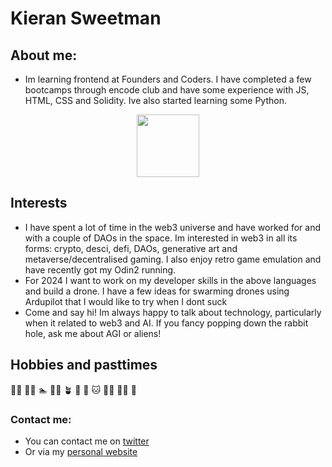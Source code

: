 # Kieran Sweetman

## About me:
* Im learning frontend at Founders and Coders.  I have completed a few bootcamps through encode club and have some experience with JS, HTML, CSS and Solidity.  Ive also started learning some Python.

<div id="header" align="center">
  <img src="https://media.giphy.com/media/3o7TKnvDNYADdLYZIQ/giphy.gif" width="100"/>
</div>

## Interests
* I have spent a lot of time in the web3 universe and have worked for and with a couple of DAOs in the space.  Im interested in web3 in all its forms: crypto, desci, defi, DAOs, generative art and metaverse/decentralised gaming.  I also enjoy retro game emulation and have recently got my Odin2 running.
* For 2024 I want to work on my developer skills in the above languages and build a drone.  I have a few ideas for swarming drones using Ardupilot that I would like to try when I dont suck
* Come and say hi! Im always happy to talk about technology, particularly when it related to web3 and AI.  If you fancy popping down the rabbit hole, ask me about AGI or aliens!

## Hobbies and pasttimes
:running_man: :weight_lifting_man: :swimmer: :lotus_position_man: :potted_plant: :milky_way: :dog: :cat: :man_health_worker: :cook: :boxing_glove:
 
 ### Contact me:
 - You can contact me on [twitter](https://www.twitter.com/thepowerof23)
 - Or via my [personal website](http://giantflyingegg.com)
   

